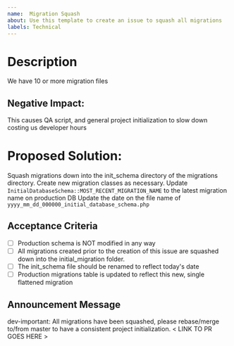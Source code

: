 ```yaml
---
name:  Migration Squash
about: Use this template to create an issue to squash all migrations
labels: Technical
---
```


# Description
We have 10 or more migration files

## Negative Impact:
This causes QA script, and general project initialization to slow down costing us developer hours

# Proposed Solution:
Squash migrations down into the init_schema directory of the migrations directory. 
Create new migration classes as necessary.
Update `InitialDatabaseSchema::MOST_RECENT_MIGRATION_NAME` to the latest migration name on production DB
Update the date on the file name of `yyyy_mm_dd_000000_initial_database_schema.php` 

## Acceptance Criteria
- [ ] Production schema is NOT modified in any way
- [ ] All migrations created prior to the creation of this issue are squashed down into the initial_migration folder.
- [ ] The init_schema file should be renamed to reflect today's date
- [ ] Production migrations table is updated to reflect this new, single flattened migration

## Announcement Message

dev-important:
All migrations have been squashed, please rebase/merge to/from master to have a consistent project initialization.
< LINK TO PR GOES HERE >
